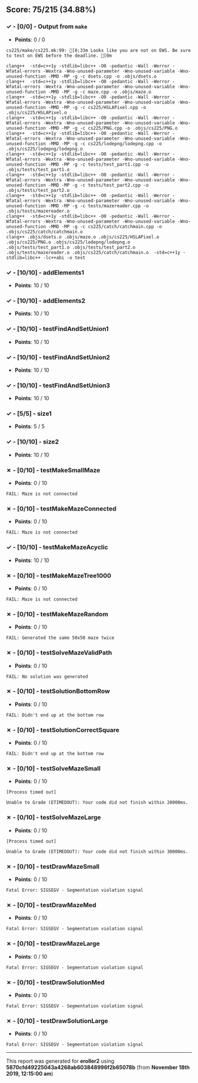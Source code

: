 


## Score: 75/215 (34.88%)


### ✓ - [0/0] - Output from `make`

- **Points**: 0 / 0

```
cs225/make/cs225.mk:99: [0;33m Looks like you are not on EWS. Be sure to test on EWS before the deadline. [0m

```
```
clang++  -std=c++1y -stdlib=libc++ -O0 -pedantic -Wall -Werror -Wfatal-errors -Wextra -Wno-unused-parameter -Wno-unused-variable -Wno-unused-function -MMD -MP -g -c dsets.cpp -o .objs/dsets.o
clang++  -std=c++1y -stdlib=libc++ -O0 -pedantic -Wall -Werror -Wfatal-errors -Wextra -Wno-unused-parameter -Wno-unused-variable -Wno-unused-function -MMD -MP -g -c maze.cpp -o .objs/maze.o
clang++  -std=c++1y -stdlib=libc++ -O0 -pedantic -Wall -Werror -Wfatal-errors -Wextra -Wno-unused-parameter -Wno-unused-variable -Wno-unused-function -MMD -MP -g -c cs225/HSLAPixel.cpp -o .objs/cs225/HSLAPixel.o
clang++  -std=c++1y -stdlib=libc++ -O0 -pedantic -Wall -Werror -Wfatal-errors -Wextra -Wno-unused-parameter -Wno-unused-variable -Wno-unused-function -MMD -MP -g -c cs225/PNG.cpp -o .objs/cs225/PNG.o
clang++  -std=c++1y -stdlib=libc++ -O0 -pedantic -Wall -Werror -Wfatal-errors -Wextra -Wno-unused-parameter -Wno-unused-variable -Wno-unused-function -MMD -MP -g -c cs225/lodepng/lodepng.cpp -o .objs/cs225/lodepng/lodepng.o
clang++  -std=c++1y -stdlib=libc++ -O0 -pedantic -Wall -Werror -Wfatal-errors -Wextra -Wno-unused-parameter -Wno-unused-variable -Wno-unused-function -MMD -MP -g -c tests/test_part1.cpp -o .objs/tests/test_part1.o
clang++  -std=c++1y -stdlib=libc++ -O0 -pedantic -Wall -Werror -Wfatal-errors -Wextra -Wno-unused-parameter -Wno-unused-variable -Wno-unused-function -MMD -MP -g -c tests/test_part2.cpp -o .objs/tests/test_part2.o
clang++  -std=c++1y -stdlib=libc++ -O0 -pedantic -Wall -Werror -Wfatal-errors -Wextra -Wno-unused-parameter -Wno-unused-variable -Wno-unused-function -MMD -MP -g -c tests/mazereader.cpp -o .objs/tests/mazereader.o
clang++  -std=c++1y -stdlib=libc++ -O0 -pedantic -Wall -Werror -Wfatal-errors -Wextra -Wno-unused-parameter -Wno-unused-variable -Wno-unused-function -MMD -MP -g -c cs225/catch/catchmain.cpp -o .objs/cs225/catch/catchmain.o
clang++ .objs/dsets.o .objs/maze.o .objs/cs225/HSLAPixel.o .objs/cs225/PNG.o .objs/cs225/lodepng/lodepng.o .objs/tests/test_part1.o .objs/tests/test_part2.o .objs/tests/mazereader.o .objs/cs225/catch/catchmain.o  -std=c++1y -stdlib=libc++ -lc++abi -o test

```


### ✓ - [10/10] - addElements1

- **Points**: 10 / 10





### ✓ - [10/10] - addElements2

- **Points**: 10 / 10





### ✓ - [10/10] - testFindAndSetUnion1

- **Points**: 10 / 10





### ✓ - [10/10] - testFindAndSetUnion2

- **Points**: 10 / 10





### ✓ - [10/10] - testFindAndSetUnion3

- **Points**: 10 / 10





### ✓ - [5/5] - size1

- **Points**: 5 / 5





### ✓ - [10/10] - size2

- **Points**: 10 / 10





### ✗ - [0/10] - testMakeSmallMaze

- **Points**: 0 / 10


```
FAIL: Maze is not connected
```


### ✗ - [0/10] - testMakeMazeConnected

- **Points**: 0 / 10


```
FAIL: Maze is not connected
```


### ✓ - [10/10] - testMakeMazeAcyclic

- **Points**: 10 / 10





### ✗ - [0/10] - testMakeMazeTree1000

- **Points**: 0 / 10


```
FAIL: Maze is not connected
```


### ✗ - [0/10] - testMakeMazeRandom

- **Points**: 0 / 10


```
FAIL: Generated the same 50x50 maze twice
```


### ✗ - [0/10] - testSolveMazeValidPath

- **Points**: 0 / 10


```
FAIL: No solution was generated
```


### ✗ - [0/10] - testSolutionBottomRow

- **Points**: 0 / 10


```
FAIL: Didn't end up at the bottom row
```


### ✗ - [0/10] - testSolutionCorrectSquare

- **Points**: 0 / 10


```
FAIL: Didn't end up at the bottom row
```


### ✗ - [0/10] - testSolveMazeSmall

- **Points**: 0 / 10

```
[Process timed out]
```
```
Unable to Grade (ETIMEDOUT): Your code did not finish within 20000ms.
```


### ✗ - [0/10] - testSolveMazeLarge

- **Points**: 0 / 10

```
[Process timed out]
```
```
Unable to Grade (ETIMEDOUT): Your code did not finish within 30000ms.
```


### ✗ - [0/10] - testDrawMazeSmall

- **Points**: 0 / 10


```
Fatal Error: SIGSEGV - Segmentation violation signal
```


### ✗ - [0/10] - testDrawMazeMed

- **Points**: 0 / 10


```
Fatal Error: SIGSEGV - Segmentation violation signal
```


### ✗ - [0/10] - testDrawMazeLarge

- **Points**: 0 / 10


```
Fatal Error: SIGSEGV - Segmentation violation signal
```


### ✗ - [0/10] - testDrawSolutionMed

- **Points**: 0 / 10


```
Fatal Error: SIGSEGV - Segmentation violation signal
```


### ✗ - [0/10] - testDrawSolutionLarge

- **Points**: 0 / 10


```
Fatal Error: SIGSEGV - Segmentation violation signal
```


---

This report was generated for **eroller2** using **5870cfd49225043a4268ab603848996f2b65078b** (from **November 18th 2019, 12:15:00 am**)
